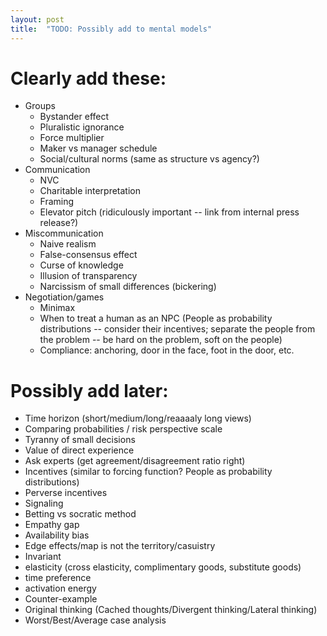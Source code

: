 ```yaml
---
layout: post
title:  "TODO: Possibly add to mental models"
---
```


# Clearly add these:

- Groups
  - Bystander effect
  - Pluralistic ignorance
  - Force multiplier
  - Maker vs manager schedule
  - Social/cultural norms (same as structure vs agency?)
- Communication
  - NVC
  - Charitable interpretation
  - Framing
  - Elevator pitch (ridiculously important -- link from internal press
    release?)
- Miscommunication
  - Naive realism
  - False-consensus effect
  - Curse of knowledge
  - Illusion of transparency
  - Narcissism of small differences (bickering)
- Negotiation/games
  - Minimax
  - When to treat a human as an NPC (People as probability
    distributions -- consider their incentives; separate the people
    from the problem -- be hard on the problem, soft on the people)
  - Compliance: anchoring, door in the face, foot in the door, etc.

# Possibly add later:

- Time horizon (short/medium/long/reaaaaly long views)
- Comparing probabilities / risk perspective scale
- Tyranny of small decisions
- Value of direct experience
- Ask experts (get agreement/disagreement ratio right)
- Incentives (similar to forcing function? People as probability
  distributions)
- Perverse incentives
- Signaling
- Betting vs socratic method
- Empathy gap
- Availability bias
- Edge effects/map is not the territory/casuistry
- Invariant
- elasticity (cross elasticity, complimentary goods, substitute goods)
- time preference
- activation energy
- Counter-example
- Original thinking (Cached thoughts/Divergent thinking/Lateral thinking)
- Worst/Best/Average case analysis
